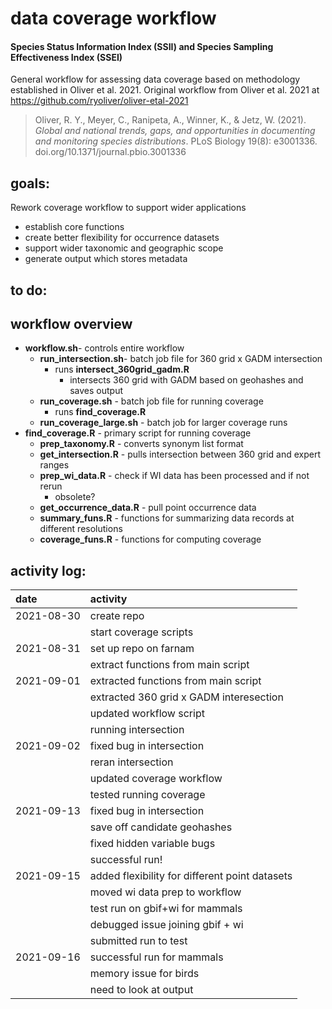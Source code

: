 # data coverage workflow

#### Species Status Information Index (SSII) and Species Sampling Effectiveness Index (SSEI)

General workflow for assessing data coverage based on methodology established in Oliver et al. 2021. 
Original workflow from Oliver et al. 2021 at https://github.com/ryoliver/oliver-etal-2021

> Oliver, R. Y., Meyer, C., Ranipeta, A., Winner, K., & Jetz, W. (2021). _Global and national trends, gaps, and opportunities in documenting and monitoring species distributions_. PLoS Biology 19(8): e3001336. doi.org/10.1371/journal.pbio.3001336


## goals:
Rework coverage workflow to support wider applications
* establish core functions
* create better flexibility for occurrence datasets
* support wider taxonomic and geographic scope
* generate output which stores metadata

## to do:


## workflow overview
* **workflow.sh**- controls entire workflow
  * **run_intersection.sh**- batch job file for 360 grid x GADM intersection
    * runs **intersect_360grid_gadm.R**
      * intersects 360 grid with GADM based on geohashes and saves output
  * **run_coverage.sh** - batch job file for running coverage
    * runs **find_coverage.R**
  * **run_coverage_large.sh** - batch job for larger coverage runs
* **find_coverage.R** - primary script for running coverage
  * **prep_taxonomy.R** - converts synonym list format
  * **get_intersection.R** - pulls intersection between 360 grid and expert ranges
  * **prep_wi_data.R** - check if WI data has been processed and if not rerun
    * obsolete?
  * **get_occurrence_data.R** - pull point occurrence data
  * **summary_funs.R** - functions for summarizing data records at different resolutions
  * **coverage_funs.R** - functions for computing coverage
  

## activity log:
|date|activity|
|:-|:------------|
|2021-08-30|create repo|
||start coverage scripts|
|2021-08-31|set up repo on farnam|
||extract functions from main script|
|2021-09-01|extracted functions from main script|
||extracted 360 grid x GADM interesection|
||updated workflow script|
||running intersection|
|2021-09-02|fixed bug in intersection|
||reran intersection|
||updated coverage workflow|
||tested running coverage|
|2021-09-13|fixed bug in intersection|
||save off candidate geohashes|
||fixed hidden variable bugs|
||successful run!|
|2021-09-15|added flexibility for different point datasets|
||moved wi data prep to workflow|
||test run on gbif+wi for mammals|
||debugged issue joining gbif + wi|
||submitted run to test|
|2021-09-16|successful run for mammals|
||memory issue for birds|
||need to look at output|


